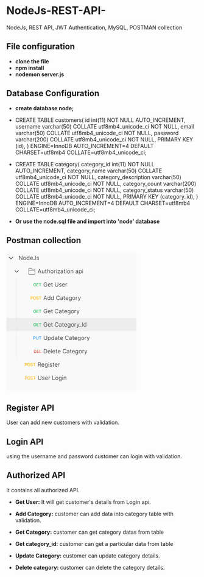 # NodeJs-REST-API-
NodeJs, REST API, JWT Authentication, MySQL, POSTMAN collection

## File configuration
* **clone the file**
* **npm install**
* **nodemon server.js**

## Database Configuration
* **create database node;**



* CREATE TABLE customers(
  id int(11) NOT NULL AUTO_INCREMENT,
  username varchar(50) COLLATE utf8mb4_unicode_ci NOT NULL,
  email varchar(50) COLLATE utf8mb4_unicode_ci NOT NULL,
  password varchar(200) COLLATE utf8mb4_unicode_ci NOT NULL,
  PRIMARY KEY (id),
  ) ENGINE=InnoDB AUTO_INCREMENT=4 DEFAULT CHARSET=utf8mb4 COLLATE=utf8mb4_unicode_ci;



* CREATE TABLE category(
  category_id int(11) NOT NULL AUTO_INCREMENT,
  category_name varchar(50) COLLATE utf8mb4_unicode_ci NOT NULL,
  category_description varchar(50) COLLATE utf8mb4_unicode_ci NOT NULL,
  category_count varchar(200) COLLATE utf8mb4_unicode_ci NOT NULL,
  category_status varchar(50) COLLATE utf8mb4_unicode_ci NOT NULL,
  PRIMARY KEY (category_id),
  ) ENGINE=InnoDB AUTO_INCREMENT=4 DEFAULT CHARSET=utf8mb4 COLLATE=utf8mb4_unicode_ci;


* **Or use the node.sql file and import into 'node' database**

## Postman collection
![alt text](https://github.com/parththeepan/NodeJs-REST-API-/blob/master/document/postman.png?raw=true)

## Register API
User can add new customers with validation.

## Login API
using the username and password customer can login with validation.

## Authorized API
It contains all authorized API.

* **Get User:**
It will get customer's details from Login api.

* **Add Category:** 
customer can add data into category table with validation.

* **Get Category:**
customer can get category datas from table

* **Get category_id:**
customer can get a particular data from table

* **Update Category:**
customer can update category details.

* **Delete category:**
customer can delete the category details.
